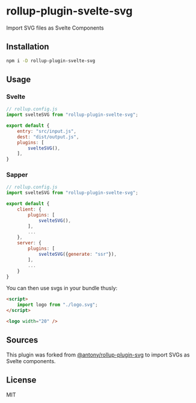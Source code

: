 # rollup-plugin-svelte-svg

Import SVG files as Svelte Components

## Installation

```bash
npm i -D rollup-plugin-svelte-svg
```

## Usage

### Svelte
```js
// rollup.config.js
import svelteSVG from "rollup-plugin-svelte-svg";

export default {
	entry: "src/input.js",
	dest: "dist/output.js",
	plugins: [
		svelteSVG(),
	],
}
```

### Sapper
```js
// rollup.config.js
import svelteSVG from "rollup-plugin-svelte-svg";

export default {
    client: {
        plugins: [
            svelteSVG(),            
        ],
        ...
    },
    server: {
        plugins: [
            svelteSVG({generate: "ssr"}),
        ],
        ...
    }
}
```

You can then use svgs in your bundle thusly:

```html
<script>
	import logo from "./logo.svg";
</script>

<logo width="20" />
```

## Sources

This plugin was forked from [@antony/rollup-plugin-svg](https://github.com/antony/rollup-plugin-svg) to import SVGs as Svelte components.

## License

MIT
